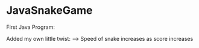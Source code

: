 # JavaSnakeGame

First Java Program:

Added my own little twist:
--> Speed of snake increases as score increases

